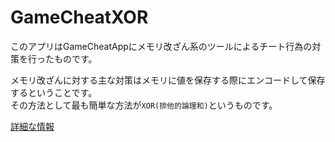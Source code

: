 # GameCheatXOR
このアプリはGameCheatAppにメモリ改ざん系のツールによるチート行為の対策を行ったものです。<br>

メモリ改ざんに対する主な対策はメモリに値を保存する際にエンコードして保存するということです。<br>
その方法として最も簡単な方法が`XOR(排他的論理和)`というものです。<br>

[詳細な情報](https://bony-bubble-326.notion.site/GameCheatXOR-074d6f6676684743a6ebb7d34eca4900)
